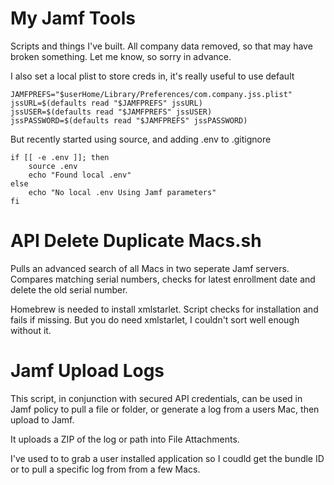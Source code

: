 # My Jamf Tools
Scripts and things I've built. All company data removed, so that may have broken something. Let me know, so sorry in advance.

I also set a local plist to store creds in, it's really useful to use default

```
JAMFPREFS="$userHome/Library/Preferences/com.company.jss.plist"
jssURL=$(defaults read "$JAMFPREFS" jssURL)
jssUSER=$(defaults read "$JAMFPREFS" jssUSER)
jssPASSWORD=$(defaults read "$JAMFPREFS" jssPASSWORD)
```

But recently started using source, and adding .env to .gitignore
```
if [[ -e .env ]]; then
    source .env
    echo "Found local .env"
else
    echo "No local .env Using Jamf parameters"
fi
```

# API Delete Duplicate Macs.sh
Pulls an advanced search of all Macs in two seperate Jamf servers. Compares matching serial numbers, checks for latest enrollment date and delete the old serial number.

Homebrew is needed to install xmlstarlet. Script checks for installation and fails if missing. But you do need xmlstarlet, I couldn't sort well enough without it. 


# Jamf Upload Logs
This script, in conjunction with secured API credentials, can be used in Jamf policy to pull a file or folder, or generate a log from a users Mac, then upload to Jamf.

It uploads a ZIP of the log or path into File Attachments.

I've used to to grab a user installed application so I coudld get the bundle ID or to pull a specific log from from a few Macs. 